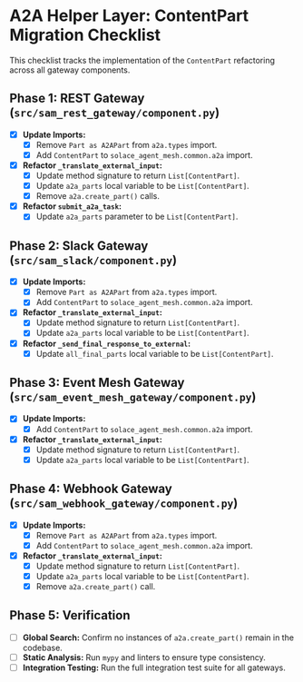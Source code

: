 # A2A Helper Layer: ContentPart Migration Checklist

This checklist tracks the implementation of the `ContentPart` refactoring across all gateway components.

## Phase 1: REST Gateway (`src/sam_rest_gateway/component.py`)

- [x] **Update Imports:**
    - [x] Remove `Part as A2APart` from `a2a.types` import.
    - [x] Add `ContentPart` to `solace_agent_mesh.common.a2a` import.
- [x] **Refactor `_translate_external_input`:**
    - [x] Update method signature to return `List[ContentPart]`.
    - [x] Update `a2a_parts` local variable to be `List[ContentPart]`.
    - [x] Remove `a2a.create_part()` calls.
- [x] **Refactor `submit_a2a_task`:**
    - [x] Update `a2a_parts` parameter to be `List[ContentPart]`.

## Phase 2: Slack Gateway (`src/sam_slack/component.py`)

- [x] **Update Imports:**
    - [x] Remove `Part as A2APart` from `a2a.types` import.
    - [x] Add `ContentPart` to `solace_agent_mesh.common.a2a` import.
- [x] **Refactor `_translate_external_input`:**
    - [x] Update method signature to return `List[ContentPart]`.
    - [x] Update `a2a_parts` local variable to be `List[ContentPart]`.
- [x] **Refactor `_send_final_response_to_external`:**
    - [x] Update `all_final_parts` local variable to be `List[ContentPart]`.

## Phase 3: Event Mesh Gateway (`src/sam_event_mesh_gateway/component.py`)

- [x] **Update Imports:**
    - [x] Add `ContentPart` to `solace_agent_mesh.common.a2a` import.
- [x] **Refactor `_translate_external_input`:**
    - [x] Update method signature to return `List[ContentPart]`.
    - [x] Update `a2a_parts` local variable to be `List[ContentPart]`.

## Phase 4: Webhook Gateway (`src/sam_webhook_gateway/component.py`)

- [x] **Update Imports:**
    - [x] Remove `Part as A2APart` from `a2a.types` import.
    - [x] Add `ContentPart` to `solace_agent_mesh.common.a2a` import.
- [x] **Refactor `_translate_external_input`:**
    - [x] Update method signature to return `List[ContentPart]`.
    - [x] Update `a2a_parts` local variable to be `List[ContentPart]`.
    - [x] Remove `a2a.create_part()` call.

## Phase 5: Verification

- [ ] **Global Search:** Confirm no instances of `a2a.create_part()` remain in the codebase.
- [ ] **Static Analysis:** Run `mypy` and linters to ensure type consistency.
- [ ] **Integration Testing:** Run the full integration test suite for all gateways.
